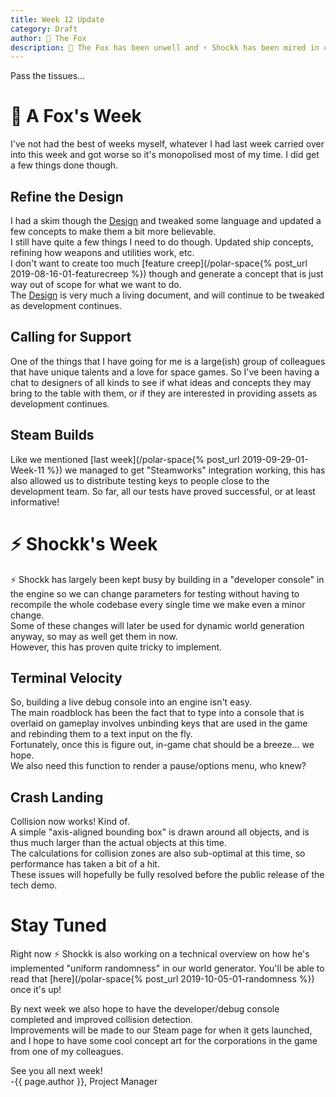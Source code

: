 ```yaml
---
title: Week 12 Update
category: Draft
author: 🦊 The Fox
description: 🦊 The Fox has been unwell and ⚡ Shockk has been mired in code
---
```


Pass the tissues...

# 🦊 A Fox's Week

I've not had the best of weeks myself, whatever I had last week carried over into this week and got worse so it's monopolised most of my time. I did get a few things done though.

## Refine the Design
I had a skim though the [Design](https://shockkolate.github.io/polar-space/design) and tweaked some language and updated a few concepts to make them a bit more believable.  
I still have quite a few things I need to do though. Updated ship concepts, refining how weapons and utilities work, etc.  
I don't want to create too much [feature creep](/polar-space{% post_url 2019-08-16-01-featurecreep %}) though and generate a concept that is just way out of scope for what we want to do.  
The [Design](https://shockkolate.github.io/polar-space/design) is very much a living document, and will continue to be tweaked as development continues.

## Calling for Support

One of the things that I have going for me is a large(ish) group of colleagues that have unique talents and a love for space games. So I've been having a chat to designers of all kinds to see if what ideas and concepts they may bring to the table with them, or if they are interested in providing assets as development continues.

## Steam Builds

Like we mentioned [last week](/polar-space{% post_url 2019-09-29-01-Week-11 %}) we managed to get "Steamworks" integration working, this has also allowed us to distribute testing keys to people close to the development team. So far, all our tests have proved successful, or at least informative!

# ⚡ Shockk's Week

⚡ Shockk has largely been kept busy by building in a "developer console" in the engine so we can change parameters for testing without having to recompile the whole codebase every single time we make even a minor change.  
Some of these changes will later be used for dynamic world generation anyway, so may as well get them in now.  
However, this has proven quite tricky to implement.

## Terminal Velocity

So, building a live debug console into an engine isn't easy.  
The main roadblock has been the fact that to type into a console that is overlaid on gameplay involves unbinding keys that are used in the game and rebinding them to a text input on the fly.  
Fortunately, once this is figure out, in-game chat should be a breeze... we hope.  
We also need this function to render a pause/options menu, who knew?

## Crash Landing

Collision now works! Kind of.  
A simple "axis-aligned bounding box" is drawn around all objects, and is thus much larger than the actual objects at this time.  
The calculations for collision zones are also sub-optimal at this time, so performance has taken a bit of a hit.  
These issues will hopefully be fully resolved before the public release of the tech demo.

# Stay Tuned

Right now ⚡ Shockk is also working on a technical overview on how he's implemented "uniform randomness" in our world generator. You'll be able to read that [here](/polar-space{% post_url 2019-10-05-01-randomness %}) once it's up!

By next week we also hope to have the developer/debug console completed and improved collision detection.  
Improvements will be made to our Steam page for when it gets launched, and I hope to have some cool concept art for the corporations in the game from one of my colleagues.

See you all next week!  
-{{ page.author }}, Project Manager